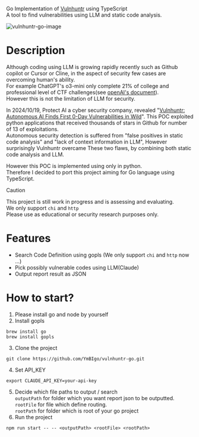 Go Implementation of [Vulnhuntr](https://github.com/protectai/vulnhuntr/tree/main?tab=readme-ov-file) using TypeScript  
A tool to find vulnerabilities using LLM and static code analysis.

![vulnhuntr-go-image](https://vulnhuntr.s3.us-west-1.amazonaws.com/vulnhuntr_title.png)

# Description
Although coding using LLM is growing rapidly recently such as Github copilot or Cursor or Cline, in the aspect of security few cases are overcoming human's ability.  
For example ChatGPT's o3-mini only complete 21% of college and professional level of CTF challenges(see [openAI's document](https://cdn.openai.com/o3-mini-system-card-feb10.pdf)).  
However this is not the limitation of LLM for security.  
  
In 2024/10/19, Protect AI a cyber security company, revealed "[Vulnhuntr: Autonomous AI Finds First 0-Day Vulnerabilities in Wild](https://protectai.com/threat-research/vulnhuntr-first-0-day-vulnerabilities)". This POC exploited python applications that received thousands of stars in Github for number of 13 of exploitations.  
Autonomous security detection is suffered from "false positives in static code analysis" and "lack of context information in LLM", However surprisingly Vulnhuntr overcame These two flaws, by combining both static code analysis and LLM.  
  
However this POC is implemented using only in python.  
Therefore I decided to port this project aiming for Go language using TypeScript.  
  
> [!CAUTION]
> This project is still work in progress and is assessing and evaluating.  
> We only support `chi` and `http`  
> Please use as educational or security research purposes only.  

# Features

- Search Code Definition using gopls (We only support `chi` and `http` now ...)
- Pick possibly vulnerable codes using LLM(Claude)
- Output report result as JSON

# How to start?
  
1. Please install go and node by yourself
2. Install gopls
```
brew install go
brew install gopls
```
3. Clone the project
```
git clone https://github.com/YmBIgo/vulnhuntr-go.git
```
4. Set API_KEY
```
export CLAUDE_API_KEY=your-api-key
```
5. Decide which file paths to output / search  
 `outputPath` for folder which you want report json to be outputted.  
 `rootFile` for file which define routing.  
 `rootPath` for folder which is root of your go project  
6. Run the project
```
npm run start -- -- <outputPath> <rootFile> <rootPath>
```